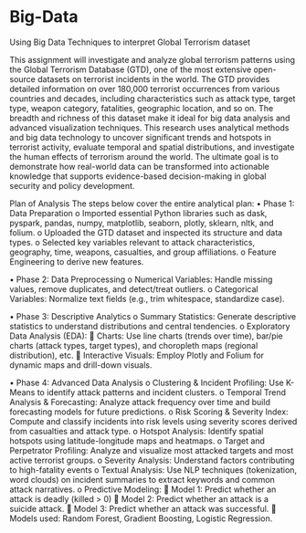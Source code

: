 # Big-Data
Using Big Data Techniques to interpret Global Terrorism dataset

This assignment will investigate and analyze global terrorism patterns using the Global Terrorism Database (GTD), one of the most extensive open-source datasets on terrorist incidents in the world. The GTD provides detailed information on over 180,000 terrorist occurrences from various countries and decades, including characteristics such as attack type, target type, weapon category, fatalities, geographic location, and so on. The breadth and richness of this dataset make it ideal for big data analysis and advanced visualization techniques.
This research uses analytical methods and big data technology to uncover significant trends and hotspots in terrorist activity, evaluate temporal and spatial distributions, and investigate the human effects of terrorism around the world. The ultimate goal is to demonstrate how real-world data can be transformed into actionable knowledge that supports evidence-based decision-making in global security and policy development.


Plan of Analysis
The steps below cover the entire analytical plan:
•	Phase 1: Data Preparation
o	Imported essential Python libraries such as dask, pyspark, pandas, numpy, matplotlib, seaborn, plotly, sklearn, nltk, and folium.
o	Uploaded the GTD dataset and inspected its structure and data types.
o	Selected key variables relevant to attack characteristics, geography, time, weapons, casualties, and group affiliations.
o	Feature Engineering to derive new features.

•	Phase 2: Data Preprocessing
o	Numerical Variables: Handle missing values, remove duplicates, and detect/treat outliers.
o	Categorical Variables: Normalize text fields (e.g., trim whitespace, standardize case).

•	Phase 3: Descriptive Analytics
o	Summary Statistics: Generate descriptive statistics to understand distributions and central tendencies.
o	Exploratory Data Analysis (EDA):
	Charts: Use line charts (trends over time), bar/pie charts (attack types, target types), and choropleth maps (regional distribution), etc.
	Interactive Visuals: Employ Plotly and Folium for dynamic maps and drill-down visuals.

•	Phase 4: Advanced Data Analysis
o	Clustering & Incident Profiling: Use K-Means to identify attack patterns and incident clusters.
o	Temporal Trend Analysis & Forecasting: Analyze attack frequency over time and build forecasting models for future predictions.
o	Risk Scoring & Severity Index: Compute and classify incidents into risk levels using severity scores derived from casualties and attack type.
o	Hotspot Analysis: Identify spatial hotspots using latitude-longitude maps and heatmaps.
o	Target and Perpetrator Profiling: Analyze and visualize most attacked targets and most active terrorist groups.
o	Severity Analysis: Understand factors contributing to high-fatality events 
o	Textual Analysis: Use NLP techniques (tokenization, word clouds) on incident summaries to extract keywords and common attack narratives.
o	Predictive Modeling:
	Model 1: Predict whether an attack is deadly (killed > 0)
	Model 2: Predict whether an attack is a suicide attack.
	Model 3: Predict whether an attack was successful.
	Models used: Random Forest, Gradient Boosting, Logistic Regression.
